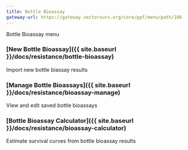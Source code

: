 ```yaml
---
title: Bottle Bioassay
gateway-url: https://gateway.vectorsurv.org/core/ppf/menu/path/106
---
```

Bottle Bioassay menu

### [New Bottle Bioassay]({{ site.baseurl }}/docs/resistance/bottle-bioassay)

Import new bottle biassay results

### [Manage Bottle Bioassays]({{ site.baseurl }}/docs/resistance/bioassay-manage)

View and edit saved bottle bioassays

### [Bottle Bioassay Calculator]({{ site.baseurl }}/docs/resistance/bioassay-calculator)

Estimate survival curves from bottle bioassay results
